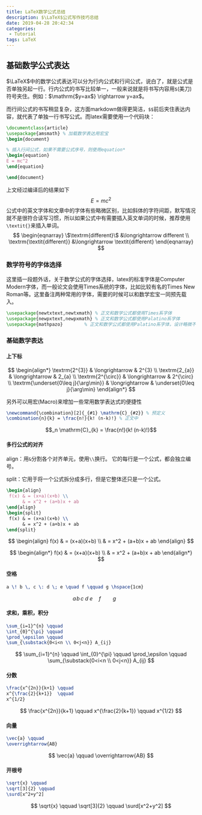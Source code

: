 ```yaml
---
title: LaTeX数学公式总结
description: $\LaTeX$公式写作技巧总结
date: 2019-04-28 20:42:34
categories:
 - Tutorial
tags: LaTeX
---
```


## 基础数学公式表达

$\LaTeX$中的数学公式表达可以分为行内公式和行间公式，说白了，就是公式是否单独另起一行。行内公式的书写比较单一，一般来说就是将书写内容用`$`(美刀)符号夹住。例如：$\mathrm{$y=ax$} \rightarrow y=ax$。

而行间公式的书写稍显复杂，这方面markdown做得更简洁，`$$`前后夹住表达内容，就代表了单独一行书写公式。而latex需要使用一个代码块：

```latex
\documentclass{article}
\usepackage{amsmath} % 加载数学表达用宏宝
\begin{document}

% 插入行间公式，如果不需要公式序号，则使用equation*
\begin{equation}
E = mc^2
\end{equation}

\end{document}
```

上文经过编译后的结果如下
$$
E=mc^2 \tag{*}
$$
公式中的英文字体和文章中的字体有些略微区别，比如斜体的字符间距，默写情况就不是很符合读写习惯，所以如果公式中有需要插入英文单词的时候，推荐使用`\textit{}`来插入单词。
$$
\begin{eqnarray}
\$\textrm{different}\$ &\longrightarrow different \\
\textrm{\textit{different}} &\longrightarrow \textit{different}
\end{eqnarray}
$$

### 数学符号的字体选择

这里插一段题外话，关于数学公式的字体选择，latex的标准字体是Computer Modern字体，而一般论文会使用Times系统的字体，比如比较有名的Times New Roman等。这里备注两种常用的字体，需要的时候可以和数学宏宝一同预先载入。

``` latex
\usepackage{newtxtext,newtxmath} % 正文和数学公式都使用Times系字体
\usepackage{newpxtext,newpxmath} % 正文和数学公式都使用Palatino系字体
\usepackage{mathpazo}		 % 正文和数学公式都使用Palatino系字体，设计略微不同
```

### 基础数学表达

#### 上下标

$$
\begin{align*}
\textrm{2^{3}} & \longrightarrow & 2^{3} \\
\textrm{2_{a}} & \longrightarrow & 2_{a} \\
\textrm{2^{\circ}} & \longrightarrow & 2^{\circ} \\
\textrm{\underset{0\leq j}{\arg\min}} & \longrightarrow & \underset{0\leq j}{\arg\min}
\end{align*}
$$

另外可以用宏(Macro)来增加一些常用数学表达式的便捷性

```latex
\newcommand{\combination}[2]{_{#1} \mathrm{C}_{#2}} % 预定义
\combination{n}{k} = \frac{n!}{k! (n-k)!} % 正文中
```

$$_n \mathrm{C}_{k} = \frac{n!}{k! (n-k)!}$$



#### 多行公式的对齐

align：用`&`分割各个对齐单元，使用`\\`换行。 它的每行是一个公式，都会独立编号。

split：它用于将一个公式拆分成多行，但是它整体还只是一个公式。

```latex
\begin{align}
 f(x) & = (x+a)(x+b) \\
      & = x^2 + (a+b)x + ab
\end{align}
\begin{split}
 f(x) & = (x+a)(x+b) \\
      & = x^2 + (a+b)x + ab
\end{split}
```

$$
\begin{align}
 f(x) & = (x+a)(x+b) \\
      & = x^2 + (a+b)x + ab
\end{align}
$$

$$
	\begin{align*}
 	f(x) & = (x+a)(x+b) \\
      	 & = x^2 + (a+b)x + ab
	\end{align*}
$$

#### 空格

```latex
a \! b \, c \: d \; e \quad f \qquad g \hspace{1cm}
```

$$
a \! b \, c \: d \; e \quad f \qquad g \hspace{1cm}
$$

#### 求和，乘积，积分

```latex
\sum_{i=1}^{n} \qquad 
\int_{0}^{\pi} \qquad
\prod_\epsilon \qquad
\sum_{\substack{0<i<n \\ 0<j<n}} A_{ij}
```

$$
\sum_{i=1}^{n} \qquad 
\int_{0}^{\pi} \qquad
\prod_\epsilon \qquad
\sum_{\substack{0<i<n \\ 0<j<n}} A_{ij}
$$

#### 分数

```latex
\frac{x^{2n}}{k+1} \qquad
x^{\frac{2}{k+1}}  \qquad
x^{1/2}
```

$$
\frac{x^{2n}}{k+1} \qquad
x^{\frac{2}{k+1}}  \qquad
x^{1/2}
$$

#### 向量

```latex
\vec{a} \qquad
\overrightarrow{AB}
```

$$
\vec{a} \qquad
\overrightarrow{AB}
$$

#### 开根号

```latex
\sqrt{x} \qquad
\sqrt[3]{2} \qquad
\surd[x^2+y^2]
```

$$
\sqrt{x} \qquad
\sqrt[3]{2} \qquad
\surd[x^2+y^2]
$$

